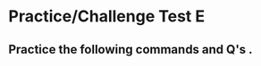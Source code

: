 
# Practice/Challenge Test E


## Practice the following commands and Q's .


### 
```bash

```

### 
```bash

```

### 
```bash

```

### 
```bash

```

### 
```bash

```